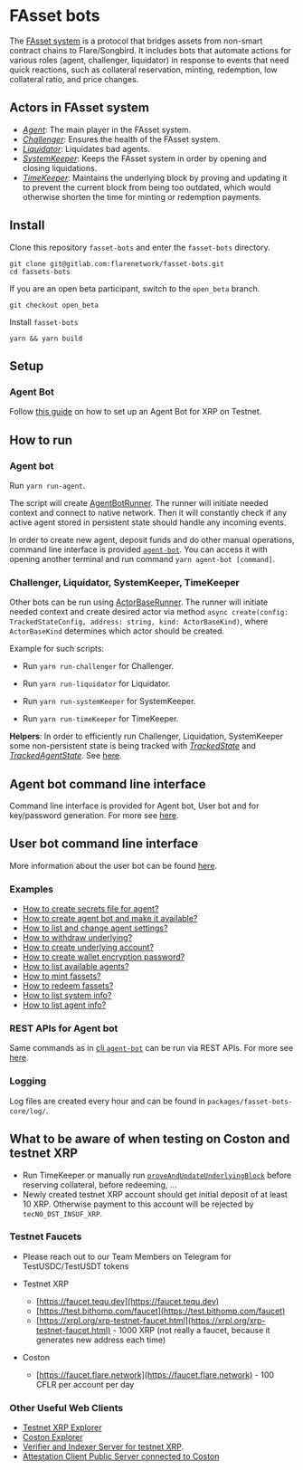 # FAsset bots

The [FAsset system](https://docs.flare.network/tech/fassets/) is a protocol that bridges assets from non-smart contract chains to Flare/Songbird. It includes bots that automate actions for various roles (agent, challenger, liquidator) in response to events that need quick reactions, such as collateral reservation, minting, redemption, low collateral ratio, and price changes.

## Actors in FAsset system

- [_Agent_](./docs/actors/agent.md): The main player in the FAsset system.
- [_Challenger_](./docs/actors/challenger.md): Ensures the health of the FAsset system.
- [_Liquidator_](./docs/actors/liquidator.md): Liquidates bad agents.
- [_SystemKeeper_](./docs/actors/systemKeeper.md): Keeps the FAsset system in order by opening and closing liquidations.
- [_TimeKeeper_](./docs/actors/timeKeeper.md): Maintains the underlying block by proving and updating it to prevent the current block from being too outdated, which would otherwise shorten the time for minting or redemption payments.

## Install

Clone this repository `fasset-bots` and enter the `fasset-bots` directory.

    git clone git@gitlab.com:flarenetwork/fasset-bots.git
    cd fassets-bots

If you are an open beta participant, switch to the `open_beta` branch.

    git checkout open_beta

Install `fasset-bots`

    yarn && yarn build

## Setup

### Agent Bot

Follow [this guide](https://docs.flare.network/infra/fassets/agent/) on how to set up an Agent Bot for XRP on Testnet.

<!-- ### Challenger

### Liquidator

### System keeper

### Time keeper -->

## How to run

### Agent bot

Run `yarn run-agent`.

The script will create [AgentBotRunner](./packages/fasset-bots-core/src/actors/AgentBotRunner.ts). The runner will initiate needed context and connect to native network. Then it will constantly check if any active agent stored in persistent state should handle any incoming events.

In order to create new agent, deposit funds and do other manual operations, command line interface is provided [`agent-bot`](./docs/cli.md). You can access it with opening another terminal and run command `yarn agent-bot [command]`.

### Challenger, Liquidator, SystemKeeper, TimeKeeper

Other bots can be run using [ActorBaseRunner](./packages/fasset-bots-core/src/actors/ActorBaseRunner.ts). The runner will initiate needed context and create desired actor via method `async create(config: TrackedStateConfig, address: string, kind: ActorBaseKind)`, where `ActorBaseKind` determines which actor should be created.

Example for such scripts:

- Run `yarn run-challenger` for Challenger.

- Run `yarn run-liquidator` for Liquidator.

- Run `yarn run-systemKeeper` for SystemKeeper.

- Run `yarn run-timeKeeper` for TimeKeeper.

**Helpers**: In order to efficiently run Challenger, Liquidation, SystemKeeper some non-persistent state is being tracked with [_TrackedState_](./packages/fasset-bots-core/src/state/TrackedState.ts) and [_TrackedAgentState_](./packages/fasset-bots-core/src/state/TrackedAgentState.ts).
See [here](./docs/trackState.md).

## Agent bot command line interface

Command line interface is provided for Agent bot, User bot and for key/password generation. For more see [here](./docs/cli.md).

## User bot command line interface

More information about the user bot can be found [here](./docs/user/user-cli.md).

### Examples

- [How to create secrets file for agent?](./docs/examples.md#how-to-create-secrets-file-for-agent)
- [How to create agent bot and make it available?](./docs/examples.md#how-to-create-agent-bot-and-make-it-available-only-available-agents-can-be-minted-against-to)
- [How to list and change agent settings?](./docs/examples.md#how-to-list-and-change-agent-settings)
- [How to withdraw underlying?](./docs/examples.md#how-to-withdraw-underlying)
- [How to create underlying account?](./docs/examples.md#how-to-create-underlying-account)
- [How to create wallet encryption password?](./docs/examples.md#how-to-create-wallet-encryption-password)
- [How to list available agents?](./docs/examples.md#how-to-list-available-agents)
- [How to mint fassets?](./docs/examples.md#how-to-mint-fassets)
- [How to redeem fassets?](./docs/examples.md#how-to-redeem-fassets)
- [How to list system info?](./docs/examples.md#how-to-list-system-info)
- [How to list agent info?](./docs/examples.md#how-to-list-agent-info)

### REST APIs for Agent bot

Same commands as in [cli `agent-bot`](./docs/cli.md#cli-agent-bot) can be run via REST APIs. For more see [here](./docs/api.md).

<!-- ### Test and Debug

Checkout [this file](./docs/testDebug.md) to learn more about testing & debugging -->

### Logging

Log files are created every hour and can be found in `packages/fasset-bots-core/log/`.

## What to be aware of when testing on Coston and testnet XRP

- Run TimeKeeper or manually run [`proveAndUpdateUnderlyingBlock`](./src/utils/fasset-helpers.ts) before reserving collateral, before redeeming, ...
- Newly created testnet XRP account should get initial deposit of at least 10 XRP. Otherwise payment to this account will be rejected by `tecNO_DST_INSUF_XRP`.

### Testnet Faucets

- Please reach out to our Team Members on Telegram for TestUSDC/TestUSDT tokens

- Testnet XRP
  - [https://faucet.tequ.dev](https://faucet.tequ.dev)
  - [https://test.bithomp.com/faucet](https://test.bithomp.com/faucet)
  - [https://xrpl.org/xrp-testnet-faucet.html](https://xrpl.org/xrp-testnet-faucet.html) - 1000 XRP (not really a faucet, because it generates new address each time)

- Coston
  - [https://faucet.flare.network](https://faucet.flare.network) - 100 CFLR per account per day

### Other Useful Web Clients

- [Testnet XRP Explorer](https://testnet.xrpl.org/)
- [Coston Explorer](https://coston-explorer.flare.network/)
- [Verifier and Indexer Server for testnet XRP](https://attestation-coston.aflabs.net/verifier/xrp/api-doc#).
- [Attestation Client Public Server connected to Coston](https://attestation-coston.aflabs.net/attestation-client/api-doc)

